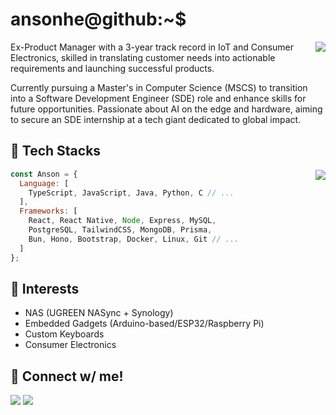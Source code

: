 # ansonhe@github:~$

<img align="right" src="https://github-readme-stats.vercel.app/api?username=ansonhex&show_icons=true&count_private=true&theme=transparent&hide_border=true">

Ex-Product Manager with a 3-year track record in IoT and Consumer Electronics, skilled in translating customer needs into actionable requirements and launching successful products.

Currently pursuing a Master's in Computer Science (MSCS) to transition into a Software Development Engineer (SDE) role and enhance skills for future opportunities. Passionate about AI on the edge and hardware, aiming to secure an SDE internship at a tech giant dedicated to global impact.

## 💬 Tech Stacks

<img align="right" src="https://github-readme-stats.vercel.app/api/top-langs/?username=ansonhex&layout=compact&theme=transparent&hide_border=true">

```javascript
const Anson = {
  Language: [
    TypeScript, JavaScript, Java, Python, C // ...
  ],
  Frameworks: [
    React, React Native, Node, Express, MySQL,
    PostgreSQL, TailwindCSS, MongoDB, Prisma,
    Bun, Hono, Bootstrap, Docker, Linux, Git // ...
  ]
};
```

## 🤑 Interests

- NAS (UGREEN NASync + Synology)
- Embedded Gadgets (Arduino-based/ESP32/Raspberry Pi)
- Custom Keyboards
- Consumer Electronics

## 📨 Connect w/ me!

<a href="https://www.linkedin.com/in/ansonhex/"><img src="https://img.shields.io/badge/linkedin-%230077B5.svg?&style=for-the-badge&logo=linkedin&logoColor=white" /></a>
<a href="mailto:hello@ansonhe.com"><img src="https://img.shields.io/badge/Gmail-D14836?style=for-the-badge&logo=gmail&logoColor=white" /></a>
